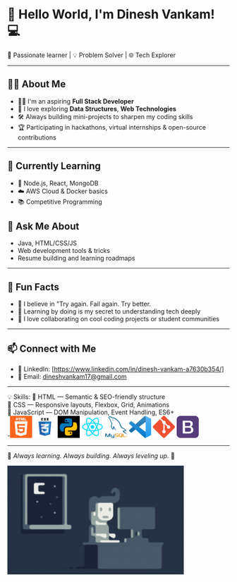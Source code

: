     
    
# 👋 Hello World, I'm Dinesh Vankam! 💻        
   
🚀 Passionate learner | 💡 Problem Solver | 🌐 Tech Explorer                                                                  
                                                                                    
---                                                                     
                                     
## 👨‍💻 About Me   
- 👨‍🎓 I'm an aspiring **Full Stack Developer**                                                          
- 🧠 I love exploring **Data Structures**, **Web Technologies**  
- 🛠️ Always building mini-projects to sharpen my coding skills                     
- 🏆 Participating in hackathons, virtual internships & open-source contributions 
                                                                                                            
---             
                          
## 🌱 Currently Learning                       
- 🔧 Node.js, React, MongoDB            
- ☁️ AWS Cloud & Docker basics                        
- 📚 Competitive Programming                                                 

   

## 💬 Ask Me About
- Java, HTML/CSS/JS
- Web development tools & tricks                    
- Resume building and learning roadmaps

---                   

## 🌟 Fun Facts
- 🎯 I believe in "Try again. Fail again. Try better.
- 🧩 Learning by doing is my secret to understanding tech deeply
- 🤝 I love collaborating on cool coding projects or student communities
     
---

## 📫 Connect with Me
- 💼 LinkedIn: [https://www.linkedin.com/in/dinesh-vankam-a7630b354/]
- 📧 Email: dineshvankam17@gmail.com

----
💡 Skills:
    🔹 HTML — Semantic & SEO-friendly structure<br>
    🔹 CSS — Responsive layouts, Flexbox, Grid, Animations<br>
    🔹 JavaScript — DOM Manipulation, Event Handling, ES6+<br>
  -<img src="https://github.com/vankam-dinesh/vankam-dinesh/blob/main/html.png?raw=true" width="50"/>
  <img src="https://github.com/vankam-dinesh/vankam-dinesh/blob/main/css.png" width="50"/>
  <img src="https://github.com/vankam-dinesh/vankam-dinesh/blob/main/python.jpg?raw=true" width="50"/>
  <img src="https://github.com/vankam-dinesh/vankam-dinesh/blob/main/react.png?raw=true" width="50"/>
  <img src="https://github.com/vankam-dinesh/vankam-dinesh/blob/main/sql.png?raw=true" width="50"/>
  <img src="https://github.com/vankam-dinesh/vankam-dinesh/blob/main/vs.png?raw=true" width="50"/>
  <img src="https://github.com/vankam-dinesh/vankam-dinesh/blob/main/git.png?raw=true" width="50"/>
    <img src="https://github.com/vankam-dinesh/vankam-dinesh/blob/main/bootstrap.png?raw=true" width="50"/>
            
---               
🔁 *Always learning. Always building. Always  leveling up.* 🔁                          


<img src="https://github.com/vankam-dinesh/vankam-dinesh/blob/main/Night-Coding.gif?raw=true" width="400"/>


